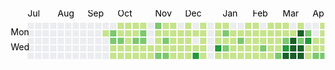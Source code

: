 
<svg width="676" height="104" class="js-calendar-graph-svg">
  <g transform="translate(16, 20)">
      <g transform="translate(0, 0)">
          <rect class="day" width="10" height="10" x="13" y="0" fill="#ebedf0" data-count="0" data-date="2017-07-09"/>
          <rect class="day" width="10" height="10" x="13" y="12" fill="#ebedf0" data-count="0" data-date="2017-07-10"/>
          <rect class="day" width="10" height="10" x="13" y="24" fill="#ebedf0" data-count="0" data-date="2017-07-11"/>
          <rect class="day" width="10" height="10" x="13" y="36" fill="#ebedf0" data-count="0" data-date="2017-07-12"/>
          <rect class="day" width="10" height="10" x="13" y="48" fill="#ebedf0" data-count="0" data-date="2017-07-13"/>
          <rect class="day" width="10" height="10" x="13" y="60" fill="#ebedf0" data-count="0" data-date="2017-07-14"/>
          <rect class="day" width="10" height="10" x="13" y="72" fill="#ebedf0" data-count="0" data-date="2017-07-15"/>
      </g>
      <g transform="translate(13, 0)">
          <rect class="day" width="10" height="10" x="12" y="0" fill="#ebedf0" data-count="0" data-date="2017-07-16"/>
          <rect class="day" width="10" height="10" x="12" y="12" fill="#ebedf0" data-count="0" data-date="2017-07-17"/>
          <rect class="day" width="10" height="10" x="12" y="24" fill="#ebedf0" data-count="0" data-date="2017-07-18"/>
          <rect class="day" width="10" height="10" x="12" y="36" fill="#ebedf0" data-count="0" data-date="2017-07-19"/>
          <rect class="day" width="10" height="10" x="12" y="48" fill="#ebedf0" data-count="0" data-date="2017-07-20"/>
          <rect class="day" width="10" height="10" x="12" y="60" fill="#ebedf0" data-count="0" data-date="2017-07-21"/>
          <rect class="day" width="10" height="10" x="12" y="72" fill="#ebedf0" data-count="0" data-date="2017-07-22"/>
      </g>
      <g transform="translate(26, 0)">
          <rect class="day" width="10" height="10" x="11" y="0" fill="#ebedf0" data-count="0" data-date="2017-07-23"/>
          <rect class="day" width="10" height="10" x="11" y="12" fill="#ebedf0" data-count="0" data-date="2017-07-24"/>
          <rect class="day" width="10" height="10" x="11" y="24" fill="#ebedf0" data-count="0" data-date="2017-07-25"/>
          <rect class="day" width="10" height="10" x="11" y="36" fill="#ebedf0" data-count="0" data-date="2017-07-26"/>
          <rect class="day" width="10" height="10" x="11" y="48" fill="#ebedf0" data-count="0" data-date="2017-07-27"/>
          <rect class="day" width="10" height="10" x="11" y="60" fill="#ebedf0" data-count="0" data-date="2017-07-28"/>
          <rect class="day" width="10" height="10" x="11" y="72" fill="#ebedf0" data-count="0" data-date="2017-07-29"/>
      </g>
      <g transform="translate(39, 0)">
          <rect class="day" width="10" height="10" x="10" y="0" fill="#ebedf0" data-count="0" data-date="2017-07-30"/>
          <rect class="day" width="10" height="10" x="10" y="12" fill="#ebedf0" data-count="0" data-date="2017-07-31"/>
          <rect class="day" width="10" height="10" x="10" y="24" fill="#ebedf0" data-count="0" data-date="2017-08-01"/>
          <rect class="day" width="10" height="10" x="10" y="36" fill="#ebedf0" data-count="0" data-date="2017-08-02"/>
          <rect class="day" width="10" height="10" x="10" y="48" fill="#ebedf0" data-count="0" data-date="2017-08-03"/>
          <rect class="day" width="10" height="10" x="10" y="60" fill="#ebedf0" data-count="0" data-date="2017-08-04"/>
          <rect class="day" width="10" height="10" x="10" y="72" fill="#ebedf0" data-count="0" data-date="2017-08-05"/>
      </g>
      <g transform="translate(52, 0)">
          <rect class="day" width="10" height="10" x="9" y="0" fill="#ebedf0" data-count="0" data-date="2017-08-06"/>
          <rect class="day" width="10" height="10" x="9" y="12" fill="#ebedf0" data-count="0" data-date="2017-08-07"/>
          <rect class="day" width="10" height="10" x="9" y="24" fill="#ebedf0" data-count="0" data-date="2017-08-08"/>
          <rect class="day" width="10" height="10" x="9" y="36" fill="#ebedf0" data-count="0" data-date="2017-08-09"/>
          <rect class="day" width="10" height="10" x="9" y="48" fill="#ebedf0" data-count="0" data-date="2017-08-10"/>
          <rect class="day" width="10" height="10" x="9" y="60" fill="#ebedf0" data-count="0" data-date="2017-08-11"/>
          <rect class="day" width="10" height="10" x="9" y="72" fill="#ebedf0" data-count="0" data-date="2017-08-12"/>
      </g>
      <g transform="translate(65, 0)">
          <rect class="day" width="10" height="10" x="8" y="0" fill="#ebedf0" data-count="0" data-date="2017-08-13"/>
          <rect class="day" width="10" height="10" x="8" y="12" fill="#ebedf0" data-count="0" data-date="2017-08-14"/>
          <rect class="day" width="10" height="10" x="8" y="24" fill="#ebedf0" data-count="0" data-date="2017-08-15"/>
          <rect class="day" width="10" height="10" x="8" y="36" fill="#ebedf0" data-count="0" data-date="2017-08-16"/>
          <rect class="day" width="10" height="10" x="8" y="48" fill="#ebedf0" data-count="0" data-date="2017-08-17"/>
          <rect class="day" width="10" height="10" x="8" y="60" fill="#ebedf0" data-count="0" data-date="2017-08-18"/>
          <rect class="day" width="10" height="10" x="8" y="72" fill="#ebedf0" data-count="0" data-date="2017-08-19"/>
      </g>
      <g transform="translate(78, 0)">
          <rect class="day" width="10" height="10" x="7" y="0" fill="#ebedf0" data-count="0" data-date="2017-08-20"/>
          <rect class="day" width="10" height="10" x="7" y="12" fill="#ebedf0" data-count="0" data-date="2017-08-21"/>
          <rect class="day" width="10" height="10" x="7" y="24" fill="#ebedf0" data-count="0" data-date="2017-08-22"/>
          <rect class="day" width="10" height="10" x="7" y="36" fill="#ebedf0" data-count="0" data-date="2017-08-23"/>
          <rect class="day" width="10" height="10" x="7" y="48" fill="#ebedf0" data-count="0" data-date="2017-08-24"/>
          <rect class="day" width="10" height="10" x="7" y="60" fill="#ebedf0" data-count="0" data-date="2017-08-25"/>
          <rect class="day" width="10" height="10" x="7" y="72" fill="#ebedf0" data-count="0" data-date="2017-08-26"/>
      </g>
      <g transform="translate(91, 0)">
          <rect class="day" width="10" height="10" x="6" y="0" fill="#ebedf0" data-count="0" data-date="2017-08-27"/>
          <rect class="day" width="10" height="10" x="6" y="12" fill="#ebedf0" data-count="0" data-date="2017-08-28"/>
          <rect class="day" width="10" height="10" x="6" y="24" fill="#ebedf0" data-count="0" data-date="2017-08-29"/>
          <rect class="day" width="10" height="10" x="6" y="36" fill="#ebedf0" data-count="0" data-date="2017-08-30"/>
          <rect class="day" width="10" height="10" x="6" y="48" fill="#ebedf0" data-count="0" data-date="2017-08-31"/>
          <rect class="day" width="10" height="10" x="6" y="60" fill="#ebedf0" data-count="0" data-date="2017-09-01"/>
          <rect class="day" width="10" height="10" x="6" y="72" fill="#ebedf0" data-count="0" data-date="2017-09-02"/>
      </g>
      <g transform="translate(104, 0)">
          <rect class="day" width="10" height="10" x="5" y="0" fill="#ebedf0" data-count="0" data-date="2017-09-03"/>
          <rect class="day" width="10" height="10" x="5" y="12" fill="#ebedf0" data-count="0" data-date="2017-09-04"/>
          <rect class="day" width="10" height="10" x="5" y="24" fill="#ebedf0" data-count="0" data-date="2017-09-05"/>
          <rect class="day" width="10" height="10" x="5" y="36" fill="#ebedf0" data-count="0" data-date="2017-09-06"/>
          <rect class="day" width="10" height="10" x="5" y="48" fill="#ebedf0" data-count="0" data-date="2017-09-07"/>
          <rect class="day" width="10" height="10" x="5" y="60" fill="#ebedf0" data-count="0" data-date="2017-09-08"/>
          <rect class="day" width="10" height="10" x="5" y="72" fill="#ebedf0" data-count="0" data-date="2017-09-09"/>
      </g>
      <g transform="translate(117, 0)">
          <rect class="day" width="10" height="10" x="4" y="0" fill="#ebedf0" data-count="0" data-date="2017-09-10"/>
          <rect class="day" width="10" height="10" x="4" y="12" fill="#ebedf0" data-count="0" data-date="2017-09-11"/>
          <rect class="day" width="10" height="10" x="4" y="24" fill="#ebedf0" data-count="0" data-date="2017-09-12"/>
          <rect class="day" width="10" height="10" x="4" y="36" fill="#ebedf0" data-count="0" data-date="2017-09-13"/>
          <rect class="day" width="10" height="10" x="4" y="48" fill="#ebedf0" data-count="0" data-date="2017-09-14"/>
          <rect class="day" width="10" height="10" x="4" y="60" fill="#ebedf0" data-count="0" data-date="2017-09-15"/>
          <rect class="day" width="10" height="10" x="4" y="72" fill="#ebedf0" data-count="0" data-date="2017-09-16"/>
      </g>
      <g transform="translate(130, 0)">
          <rect class="day" width="10" height="10" x="3" y="0" fill="#ebedf0" data-count="0" data-date="2017-09-17"/>
          <rect class="day" width="10" height="10" x="3" y="12" fill="#c6e48b" data-count="2" data-date="2017-09-18"/>
          <rect class="day" width="10" height="10" x="3" y="24" fill="#ebedf0" data-count="0" data-date="2017-09-19"/>
          <rect class="day" width="10" height="10" x="3" y="36" fill="#ebedf0" data-count="0" data-date="2017-09-20"/>
          <rect class="day" width="10" height="10" x="3" y="48" fill="#ebedf0" data-count="0" data-date="2017-09-21"/>
          <rect class="day" width="10" height="10" x="3" y="60" fill="#c6e48b" data-count="21" data-date="2017-09-22"/>
          <rect class="day" width="10" height="10" x="3" y="72" fill="#ebedf0" data-count="0" data-date="2017-09-23"/>
      </g>
      <g transform="translate(143, 0)">
          <rect class="day" width="10" height="10" x="2" y="0" fill="#ebedf0" data-count="0" data-date="2017-09-24"/>
          <rect class="day" width="10" height="10" x="2" y="12" fill="#7bc96f" data-count="38" data-date="2017-09-25"/>
          <rect class="day" width="10" height="10" x="2" y="24" fill="#7bc96f" data-count="33" data-date="2017-09-26"/>
          <rect class="day" width="10" height="10" x="2" y="36" fill="#c6e48b" data-count="19" data-date="2017-09-27"/>
          <rect class="day" width="10" height="10" x="2" y="48" fill="#c6e48b" data-count="16" data-date="2017-09-28"/>
          <rect class="day" width="10" height="10" x="2" y="60" fill="#c6e48b" data-count="20" data-date="2017-09-29"/>
          <rect class="day" width="10" height="10" x="2" y="72" fill="#c6e48b" data-count="1" data-date="2017-09-30"/>
      </g>
      <g transform="translate(156, 0)">
          <rect class="day" width="10" height="10" x="1" y="0" fill="#c6e48b" data-count="1" data-date="2017-10-01"/>
          <rect class="day" width="10" height="10" x="1" y="12" fill="#c6e48b" data-count="9" data-date="2017-10-02"/>
          <rect class="day" width="10" height="10" x="1" y="24" fill="#7bc96f" data-count="34" data-date="2017-10-03"/>
          <rect class="day" width="10" height="10" x="1" y="36" fill="#c6e48b" data-count="16" data-date="2017-10-04"/>
          <rect class="day" width="10" height="10" x="1" y="48" fill="#c6e48b" data-count="1" data-date="2017-10-05"/>
          <rect class="day" width="10" height="10" x="1" y="60" fill="#c6e48b" data-count="12" data-date="2017-10-06"/>
          <rect class="day" width="10" height="10" x="1" y="72" fill="#c6e48b" data-count="1" data-date="2017-10-07"/>
      </g>
      <g transform="translate(169, 0)">
          <rect class="day" width="10" height="10" x="0" y="0" fill="#c6e48b" data-count="7" data-date="2017-10-08"/>
          <rect class="day" width="10" height="10" x="0" y="12" fill="#c6e48b" data-count="25" data-date="2017-10-09"/>
          <rect class="day" width="10" height="10" x="0" y="24" fill="#c6e48b" data-count="15" data-date="2017-10-10"/>
          <rect class="day" width="10" height="10" x="0" y="36" fill="#c6e48b" data-count="27" data-date="2017-10-11"/>
          <rect class="day" width="10" height="10" x="0" y="48" fill="#c6e48b" data-count="22" data-date="2017-10-12"/>
          <rect class="day" width="10" height="10" x="0" y="60" fill="#7bc96f" data-count="57" data-date="2017-10-13"/>
          <rect class="day" width="10" height="10" x="0" y="72" fill="#c6e48b" data-count="6" data-date="2017-10-14"/>
      </g>
      <g transform="translate(182, 0)">
          <rect class="day" width="10" height="10" x="-1" y="0" fill="#c6e48b" data-count="8" data-date="2017-10-15"/>
          <rect class="day" width="10" height="10" x="-1" y="12" fill="#c6e48b" data-count="15" data-date="2017-10-16"/>
          <rect class="day" width="10" height="10" x="-1" y="24" fill="#7bc96f" data-count="44" data-date="2017-10-17"/>
          <rect class="day" width="10" height="10" x="-1" y="36" fill="#c6e48b" data-count="31" data-date="2017-10-18"/>
          <rect class="day" width="10" height="10" x="-1" y="48" fill="#c6e48b" data-count="4" data-date="2017-10-19"/>
          <rect class="day" width="10" height="10" x="-1" y="60" fill="#239a3b" data-count="70" data-date="2017-10-20"/>
          <rect class="day" width="10" height="10" x="-1" y="72" fill="#c6e48b" data-count="2" data-date="2017-10-21"/>
      </g>
      <g transform="translate(195, 0)">
          <rect class="day" width="10" height="10" x="-2" y="0" fill="#c6e48b" data-count="1" data-date="2017-10-22"/>
          <rect class="day" width="10" height="10" x="-2" y="12" fill="#7bc96f" data-count="38" data-date="2017-10-23"/>
          <rect class="day" width="10" height="10" x="-2" y="24" fill="#7bc96f" data-count="36" data-date="2017-10-24"/>
          <rect class="day" width="10" height="10" x="-2" y="36" fill="#c6e48b" data-count="22" data-date="2017-10-25"/>
          <rect class="day" width="10" height="10" x="-2" y="48" fill="#c6e48b" data-count="1" data-date="2017-10-26"/>
          <rect class="day" width="10" height="10" x="-2" y="60" fill="#c6e48b" data-count="1" data-date="2017-10-27"/>
          <rect class="day" width="10" height="10" x="-2" y="72" fill="#ebedf0" data-count="0" data-date="2017-10-28"/>
      </g>
      <g transform="translate(208, 0)">
          <rect class="day" width="10" height="10" x="-3" y="0" fill="#ebedf0" data-count="0" data-date="2017-10-29"/>
          <rect class="day" width="10" height="10" x="-3" y="12" fill="#ebedf0" data-count="0" data-date="2017-10-30"/>
          <rect class="day" width="10" height="10" x="-3" y="24" fill="#ebedf0" data-count="0" data-date="2017-10-31"/>
          <rect class="day" width="10" height="10" x="-3" y="36" fill="#c6e48b" data-count="11" data-date="2017-11-01"/>
          <rect class="day" width="10" height="10" x="-3" y="48" fill="#c6e48b" data-count="4" data-date="2017-11-02"/>
          <rect class="day" width="10" height="10" x="-3" y="60" fill="#c6e48b" data-count="11" data-date="2017-11-03"/>
          <rect class="day" width="10" height="10" x="-3" y="72" fill="#c6e48b" data-count="18" data-date="2017-11-04"/>
      </g>
      <g transform="translate(221, 0)">
          <rect class="day" width="10" height="10" x="-4" y="0" fill="#7bc96f" data-count="36" data-date="2017-11-05"/>
          <rect class="day" width="10" height="10" x="-4" y="12" fill="#c6e48b" data-count="16" data-date="2017-11-06"/>
          <rect class="day" width="10" height="10" x="-4" y="24" fill="#c6e48b" data-count="6" data-date="2017-11-07"/>
          <rect class="day" width="10" height="10" x="-4" y="36" fill="#c6e48b" data-count="19" data-date="2017-11-08"/>
          <rect class="day" width="10" height="10" x="-4" y="48" fill="#7bc96f" data-count="35" data-date="2017-11-09"/>
          <rect class="day" width="10" height="10" x="-4" y="60" fill="#c6e48b" data-count="13" data-date="2017-11-10"/>
          <rect class="day" width="10" height="10" x="-4" y="72" fill="#c6e48b" data-count="2" data-date="2017-11-11"/>
      </g>
      <g transform="translate(234, 0)">
          <rect class="day" width="10" height="10" x="-5" y="0" fill="#c6e48b" data-count="3" data-date="2017-11-12"/>
          <rect class="day" width="10" height="10" x="-5" y="12" fill="#c6e48b" data-count="9" data-date="2017-11-13"/>
          <rect class="day" width="10" height="10" x="-5" y="24" fill="#7bc96f" data-count="41" data-date="2017-11-14"/>
          <rect class="day" width="10" height="10" x="-5" y="36" fill="#c6e48b" data-count="6" data-date="2017-11-15"/>
          <rect class="day" width="10" height="10" x="-5" y="48" fill="#7bc96f" data-count="39" data-date="2017-11-16"/>
          <rect class="day" width="10" height="10" x="-5" y="60" fill="#ebedf0" data-count="0" data-date="2017-11-17"/>
          <rect class="day" width="10" height="10" x="-5" y="72" fill="#c6e48b" data-count="3" data-date="2017-11-18"/>
      </g>
      <g transform="translate(247, 0)">
          <rect class="day" width="10" height="10" x="-6" y="0" fill="#c6e48b" data-count="13" data-date="2017-11-19"/>
          <rect class="day" width="10" height="10" x="-6" y="12" fill="#c6e48b" data-count="14" data-date="2017-11-20"/>
          <rect class="day" width="10" height="10" x="-6" y="24" fill="#c6e48b" data-count="6" data-date="2017-11-21"/>
          <rect class="day" width="10" height="10" x="-6" y="36" fill="#c6e48b" data-count="29" data-date="2017-11-22"/>
          <rect class="day" width="10" height="10" x="-6" y="48" fill="#c6e48b" data-count="23" data-date="2017-11-23"/>
          <rect class="day" width="10" height="10" x="-6" y="60" fill="#c6e48b" data-count="13" data-date="2017-11-24"/>
          <rect class="day" width="10" height="10" x="-6" y="72" fill="#c6e48b" data-count="7" data-date="2017-11-25"/>
      </g>
      <g transform="translate(260, 0)">
          <rect class="day" width="10" height="10" x="-7" y="0" fill="#ebedf0" data-count="0" data-date="2017-11-26"/>
          <rect class="day" width="10" height="10" x="-7" y="12" fill="#c6e48b" data-count="26" data-date="2017-11-27"/>
          <rect class="day" width="10" height="10" x="-7" y="24" fill="#c6e48b" data-count="11" data-date="2017-11-28"/>
          <rect class="day" width="10" height="10" x="-7" y="36" fill="#c6e48b" data-count="18" data-date="2017-11-29"/>
          <rect class="day" width="10" height="10" x="-7" y="48" fill="#c6e48b" data-count="2" data-date="2017-11-30"/>
          <rect class="day" width="10" height="10" x="-7" y="60" fill="#c6e48b" data-count="6" data-date="2017-12-01"/>
          <rect class="day" width="10" height="10" x="-7" y="72" fill="#c6e48b" data-count="11" data-date="2017-12-02"/>
      </g>
      <g transform="translate(273, 0)">
          <rect class="day" width="10" height="10" x="-8" y="0" fill="#c6e48b" data-count="6" data-date="2017-12-03"/>
          <rect class="day" width="10" height="10" x="-8" y="12" fill="#c6e48b" data-count="15" data-date="2017-12-04"/>
          <rect class="day" width="10" height="10" x="-8" y="24" fill="#c6e48b" data-count="4" data-date="2017-12-05"/>
          <rect class="day" width="10" height="10" x="-8" y="36" fill="#c6e48b" data-count="5" data-date="2017-12-06"/>
          <rect class="day" width="10" height="10" x="-8" y="48" fill="#c6e48b" data-count="7" data-date="2017-12-07"/>
          <rect class="day" width="10" height="10" x="-8" y="60" fill="#c6e48b" data-count="5" data-date="2017-12-08"/>
          <rect class="day" width="10" height="10" x="-8" y="72" fill="#ebedf0" data-count="0" data-date="2017-12-09"/>
      </g>
      <g transform="translate(286, 0)">
          <rect class="day" width="10" height="10" x="-9" y="0" fill="#ebedf0" data-count="0" data-date="2017-12-10"/>
          <rect class="day" width="10" height="10" x="-9" y="12" fill="#c6e48b" data-count="24" data-date="2017-12-11"/>
          <rect class="day" width="10" height="10" x="-9" y="24" fill="#ebedf0" data-count="0" data-date="2017-12-12"/>
          <rect class="day" width="10" height="10" x="-9" y="36" fill="#c6e48b" data-count="26" data-date="2017-12-13"/>
          <rect class="day" width="10" height="10" x="-9" y="48" fill="#239a3b" data-count="85" data-date="2017-12-14"/>
          <rect class="day" width="10" height="10" x="-9" y="60" fill="#c6e48b" data-count="20" data-date="2017-12-15"/>
          <rect class="day" width="10" height="10" x="-9" y="72" fill="#c6e48b" data-count="2" data-date="2017-12-16"/>
      </g>
      <g transform="translate(299, 0)">
          <rect class="day" width="10" height="10" x="-10" y="0" fill="#c6e48b" data-count="1" data-date="2017-12-17"/>
          <rect class="day" width="10" height="10" x="-10" y="12" fill="#c6e48b" data-count="1" data-date="2017-12-18"/>
          <rect class="day" width="10" height="10" x="-10" y="24" fill="#c6e48b" data-count="3" data-date="2017-12-19"/>
          <rect class="day" width="10" height="10" x="-10" y="36" fill="#c6e48b" data-count="3" data-date="2017-12-20"/>
          <rect class="day" width="10" height="10" x="-10" y="48" fill="#c6e48b" data-count="4" data-date="2017-12-21"/>
          <rect class="day" width="10" height="10" x="-10" y="60" fill="#7bc96f" data-count="60" data-date="2017-12-22"/>
          <rect class="day" width="10" height="10" x="-10" y="72" fill="#ebedf0" data-count="0" data-date="2017-12-23"/>
      </g>
      <g transform="translate(312, 0)">
          <rect class="day" width="10" height="10" x="-11" y="0" fill="#ebedf0" data-count="0" data-date="2017-12-24"/>
          <rect class="day" width="10" height="10" x="-11" y="12" fill="#ebedf0" data-count="0" data-date="2017-12-25"/>
          <rect class="day" width="10" height="10" x="-11" y="24" fill="#ebedf0" data-count="0" data-date="2017-12-26"/>
          <rect class="day" width="10" height="10" x="-11" y="36" fill="#ebedf0" data-count="0" data-date="2017-12-27"/>
          <rect class="day" width="10" height="10" x="-11" y="48" fill="#ebedf0" data-count="0" data-date="2017-12-28"/>
          <rect class="day" width="10" height="10" x="-11" y="60" fill="#c6e48b" data-count="7" data-date="2017-12-29"/>
          <rect class="day" width="10" height="10" x="-11" y="72" fill="#ebedf0" data-count="0" data-date="2017-12-30"/>
      </g>
      <g transform="translate(325, 0)">
          <rect class="day" width="10" height="10" x="-12" y="0" fill="#c6e48b" data-count="12" data-date="2017-12-31"/>
          <rect class="day" width="10" height="10" x="-12" y="12" fill="#c6e48b" data-count="1" data-date="2018-01-01"/>
          <rect class="day" width="10" height="10" x="-12" y="24" fill="#c6e48b" data-count="4" data-date="2018-01-02"/>
          <rect class="day" width="10" height="10" x="-12" y="36" fill="#239a3b" data-count="87" data-date="2018-01-03"/>
          <rect class="day" width="10" height="10" x="-12" y="48" fill="#c6e48b" data-count="5" data-date="2018-01-04"/>
          <rect class="day" width="10" height="10" x="-12" y="60" fill="#239a3b" data-count="89" data-date="2018-01-05"/>
          <rect class="day" width="10" height="10" x="-12" y="72" fill="#7bc96f" data-count="44" data-date="2018-01-06"/>
      </g>
      <g transform="translate(338, 0)">
          <rect class="day" width="10" height="10" x="-13" y="0" fill="#c6e48b" data-count="6" data-date="2018-01-07"/>
          <rect class="day" width="10" height="10" x="-13" y="12" fill="#7bc96f" data-count="36" data-date="2018-01-08"/>
          <rect class="day" width="10" height="10" x="-13" y="24" fill="#c6e48b" data-count="3" data-date="2018-01-09"/>
          <rect class="day" width="10" height="10" x="-13" y="36" fill="#7bc96f" data-count="34" data-date="2018-01-10"/>
          <rect class="day" width="10" height="10" x="-13" y="48" fill="#c6e48b" data-count="1" data-date="2018-01-11"/>
          <rect class="day" width="10" height="10" x="-13" y="60" fill="#c6e48b" data-count="7" data-date="2018-01-12"/>
          <rect class="day" width="10" height="10" x="-13" y="72" fill="#c6e48b" data-count="8" data-date="2018-01-13"/>
      </g>
      <g transform="translate(351, 0)">
          <rect class="day" width="10" height="10" x="-14" y="0" fill="#ebedf0" data-count="0" data-date="2018-01-14"/>
          <rect class="day" width="10" height="10" x="-14" y="12" fill="#c6e48b" data-count="6" data-date="2018-01-15"/>
          <rect class="day" width="10" height="10" x="-14" y="24" fill="#c6e48b" data-count="6" data-date="2018-01-16"/>
          <rect class="day" width="10" height="10" x="-14" y="36" fill="#c6e48b" data-count="16" data-date="2018-01-17"/>
          <rect class="day" width="10" height="10" x="-14" y="48" fill="#c6e48b" data-count="23" data-date="2018-01-18"/>
          <rect class="day" width="10" height="10" x="-14" y="60" fill="#ebedf0" data-count="0" data-date="2018-01-19"/>
          <rect class="day" width="10" height="10" x="-14" y="72" fill="#c6e48b" data-count="8" data-date="2018-01-20"/>
      </g>
      <g transform="translate(364, 0)">
          <rect class="day" width="10" height="10" x="-15" y="0" fill="#ebedf0" data-count="0" data-date="2018-01-21"/>
          <rect class="day" width="10" height="10" x="-15" y="12" fill="#c6e48b" data-count="13" data-date="2018-01-22"/>
          <rect class="day" width="10" height="10" x="-15" y="24" fill="#7bc96f" data-count="40" data-date="2018-01-23"/>
          <rect class="day" width="10" height="10" x="-15" y="36" fill="#c6e48b" data-count="9" data-date="2018-01-24"/>
          <rect class="day" width="10" height="10" x="-15" y="48" fill="#c6e48b" data-count="25" data-date="2018-01-25"/>
          <rect class="day" width="10" height="10" x="-15" y="60" fill="#c6e48b" data-count="20" data-date="2018-01-26"/>
          <rect class="day" width="10" height="10" x="-15" y="72" fill="#c6e48b" data-count="3" data-date="2018-01-27"/>
      </g>
      <g transform="translate(377, 0)">
          <rect class="day" width="10" height="10" x="-16" y="0" fill="#c6e48b" data-count="2" data-date="2018-01-28"/>
          <rect class="day" width="10" height="10" x="-16" y="12" fill="#c6e48b" data-count="11" data-date="2018-01-29"/>
          <rect class="day" width="10" height="10" x="-16" y="24" fill="#c6e48b" data-count="6" data-date="2018-01-30"/>
          <rect class="day" width="10" height="10" x="-16" y="36" fill="#c6e48b" data-count="8" data-date="2018-01-31"/>
          <rect class="day" width="10" height="10" x="-16" y="48" fill="#c6e48b" data-count="6" data-date="2018-02-01"/>
          <rect class="day" width="10" height="10" x="-16" y="60" fill="#7bc96f" data-count="40" data-date="2018-02-02"/>
          <rect class="day" width="10" height="10" x="-16" y="72" fill="#c6e48b" data-count="12" data-date="2018-02-03"/>
      </g>
      <g transform="translate(390, 0)">
          <rect class="day" width="10" height="10" x="-17" y="0" fill="#c6e48b" data-count="6" data-date="2018-02-04"/>
          <rect class="day" width="10" height="10" x="-17" y="12" fill="#c6e48b" data-count="25" data-date="2018-02-05"/>
          <rect class="day" width="10" height="10" x="-17" y="24" fill="#c6e48b" data-count="17" data-date="2018-02-06"/>
          <rect class="day" width="10" height="10" x="-17" y="36" fill="#c6e48b" data-count="18" data-date="2018-02-07"/>
          <rect class="day" width="10" height="10" x="-17" y="48" fill="#c6e48b" data-count="12" data-date="2018-02-08"/>
          <rect class="day" width="10" height="10" x="-17" y="60" fill="#c6e48b" data-count="14" data-date="2018-02-09"/>
          <rect class="day" width="10" height="10" x="-17" y="72" fill="#c6e48b" data-count="4" data-date="2018-02-10"/>
      </g>
      <g transform="translate(403, 0)">
          <rect class="day" width="10" height="10" x="-18" y="0" fill="#ebedf0" data-count="0" data-date="2018-02-11"/>
          <rect class="day" width="10" height="10" x="-18" y="12" fill="#c6e48b" data-count="7" data-date="2018-02-12"/>
          <rect class="day" width="10" height="10" x="-18" y="24" fill="#c6e48b" data-count="4" data-date="2018-02-13"/>
          <rect class="day" width="10" height="10" x="-18" y="36" fill="#7bc96f" data-count="48" data-date="2018-02-14"/>
          <rect class="day" width="10" height="10" x="-18" y="48" fill="#c6e48b" data-count="18" data-date="2018-02-15"/>
          <rect class="day" width="10" height="10" x="-18" y="60" fill="#c6e48b" data-count="4" data-date="2018-02-16"/>
          <rect class="day" width="10" height="10" x="-18" y="72" fill="#ebedf0" data-count="0" data-date="2018-02-17"/>
      </g>
      <g transform="translate(416, 0)">
          <rect class="day" width="10" height="10" x="-19" y="0" fill="#c6e48b" data-count="5" data-date="2018-02-18"/>
          <rect class="day" width="10" height="10" x="-19" y="12" fill="#c6e48b" data-count="9" data-date="2018-02-19"/>
          <rect class="day" width="10" height="10" x="-19" y="24" fill="#c6e48b" data-count="3" data-date="2018-02-20"/>
          <rect class="day" width="10" height="10" x="-19" y="36" fill="#c6e48b" data-count="9" data-date="2018-02-21"/>
          <rect class="day" width="10" height="10" x="-19" y="48" fill="#c6e48b" data-count="14" data-date="2018-02-22"/>
          <rect class="day" width="10" height="10" x="-19" y="60" fill="#ebedf0" data-count="0" data-date="2018-02-23"/>
          <rect class="day" width="10" height="10" x="-19" y="72" fill="#ebedf0" data-count="0" data-date="2018-02-24"/>
      </g>
      <g transform="translate(429, 0)">
          <rect class="day" width="10" height="10" x="-20" y="0" fill="#c6e48b" data-count="3" data-date="2018-02-25"/>
          <rect class="day" width="10" height="10" x="-20" y="12" fill="#c6e48b" data-count="4" data-date="2018-02-26"/>
          <rect class="day" width="10" height="10" x="-20" y="24" fill="#c6e48b" data-count="16" data-date="2018-02-27"/>
          <rect class="day" width="10" height="10" x="-20" y="36" fill="#c6e48b" data-count="3" data-date="2018-02-28"/>
          <rect class="day" width="10" height="10" x="-20" y="48" fill="#7bc96f" data-count="62" data-date="2018-03-01"/>
          <rect class="day" width="10" height="10" x="-20" y="60" fill="#ebedf0" data-count="0" data-date="2018-03-02"/>
          <rect class="day" width="10" height="10" x="-20" y="72" fill="#c6e48b" data-count="4" data-date="2018-03-03"/>
      </g>
      <g transform="translate(442, 0)">
          <rect class="day" width="10" height="10" x="-21" y="0" fill="#c6e48b" data-count="3" data-date="2018-03-04"/>
          <rect class="day" width="10" height="10" x="-21" y="12" fill="#c6e48b" data-count="15" data-date="2018-03-05"/>
          <rect class="day" width="10" height="10" x="-21" y="24" fill="#7bc96f" data-count="39" data-date="2018-03-06"/>
          <rect class="day" width="10" height="10" x="-21" y="36" fill="#239a3b" data-count="75" data-date="2018-03-07"/>
          <rect class="day" width="10" height="10" x="-21" y="48" fill="#196127" data-count="104" data-date="2018-03-08"/>
          <rect class="day" width="10" height="10" x="-21" y="60" fill="#ebedf0" data-count="0" data-date="2018-03-09"/>
          <rect class="day" width="10" height="10" x="-21" y="72" fill="#ebedf0" data-count="0" data-date="2018-03-10"/>
      </g>
      <g transform="translate(455, 0)">
          <rect class="day" width="10" height="10" x="-22" y="0" fill="#ebedf0" data-count="0" data-date="2018-03-11"/>
          <rect class="day" width="10" height="10" x="-22" y="12" fill="#c6e48b" data-count="28" data-date="2018-03-12"/>
          <rect class="day" width="10" height="10" x="-22" y="24" fill="#196127" data-count="143" data-date="2018-03-13"/>
          <rect class="day" width="10" height="10" x="-22" y="36" fill="#196127" data-count="100" data-date="2018-03-14"/>
          <rect class="day" width="10" height="10" x="-22" y="48" fill="#196127" data-count="133" data-date="2018-03-15"/>
          <rect class="day" width="10" height="10" x="-22" y="60" fill="#7bc96f" data-count="45" data-date="2018-03-16"/>
          <rect class="day" width="10" height="10" x="-22" y="72" fill="#c6e48b" data-count="3" data-date="2018-03-17"/>
      </g>
      <g transform="translate(468, 0)">
          <rect class="day" width="10" height="10" x="-23" y="0" fill="#c6e48b" data-count="4" data-date="2018-03-18"/>
          <rect class="day" width="10" height="10" x="-23" y="12" fill="#196127" data-count="157" data-date="2018-03-19"/>
          <rect class="day" width="10" height="10" x="-23" y="24" fill="#7bc96f" data-count="51" data-date="2018-03-20"/>
          <rect class="day" width="10" height="10" x="-23" y="36" fill="#196127" data-count="143" data-date="2018-03-21"/>
          <rect class="day" width="10" height="10" x="-23" y="48" fill="#196127" data-count="122" data-date="2018-03-22"/>
          <rect class="day" width="10" height="10" x="-23" y="60" fill="#239a3b" data-count="75" data-date="2018-03-23"/>
          <rect class="day" width="10" height="10" x="-23" y="72" fill="#c6e48b" data-count="3" data-date="2018-03-24"/>
      </g>
      <g transform="translate(481, 0)">
          <rect class="day" width="10" height="10" x="-24" y="0" fill="#ebedf0" data-count="0" data-date="2018-03-25"/>
          <rect class="day" width="10" height="10" x="-24" y="12" fill="#7bc96f" data-count="62" data-date="2018-03-26"/>
          <rect class="day" width="10" height="10" x="-24" y="24" fill="#239a3b" data-count="88" data-date="2018-03-27"/>
          <rect class="day" width="10" height="10" x="-24" y="36" fill="#c6e48b" data-count="12" data-date="2018-03-28"/>
          <rect class="day" width="10" height="10" x="-24" y="48" fill="#c6e48b" data-count="13" data-date="2018-03-29"/>
          <rect class="day" width="10" height="10" x="-24" y="60" fill="#c6e48b" data-count="8" data-date="2018-03-30"/>
          <rect class="day" width="10" height="10" x="-24" y="72" fill="#c6e48b" data-count="6" data-date="2018-03-31"/>
      </g>
      <g transform="translate(494, 0)">
          <rect class="day" width="10" height="10" x="-25" y="0" fill="#ebedf0" data-count="0" data-date="2018-04-01"/>
          <rect class="day" width="10" height="10" x="-25" y="12" fill="#ebedf0" data-count="0" data-date="2018-04-02"/>
          <rect class="day" width="10" height="10" x="-25" y="24" fill="#c6e48b" data-count="24" data-date="2018-04-03"/>
          <rect class="day" width="10" height="10" x="-25" y="36" fill="#c6e48b" data-count="31" data-date="2018-04-04"/>
          <rect class="day" width="10" height="10" x="-25" y="48" fill="#7bc96f" data-count="45" data-date="2018-04-05"/>
          <rect class="day" width="10" height="10" x="-25" y="60" fill="#7bc96f" data-count="59" data-date="2018-04-06"/>
          <rect class="day" width="10" height="10" x="-25" y="72" fill="#c6e48b" data-count="3" data-date="2018-04-07"/>
      </g>
      <g transform="translate(507, 0)">
          <rect class="day" width="10" height="10" x="-26" y="0" fill="#c6e48b" data-count="4" data-date="2018-04-08"/>
          <rect class="day" width="10" height="10" x="-26" y="12" fill="#c6e48b" data-count="3" data-date="2018-04-09"/>
          <rect class="day" width="10" height="10" x="-26" y="24" fill="#c6e48b" data-count="18" data-date="2018-04-10"/>
          <rect class="day" width="10" height="10" x="-26" y="36" fill="#c6e48b" data-count="26" data-date="2018-04-11"/>
          <rect class="day" width="10" height="10" x="-26" y="48" fill="#7bc96f" data-count="62" data-date="2018-04-12"/>
          <rect class="day" width="10" height="10" x="-26" y="60" fill="#c6e48b" data-count="10" data-date="2018-04-13"/>
          <rect class="day" width="10" height="10" x="-26" y="72" fill="#c6e48b" data-count="4" data-date="2018-04-14"/>
      </g>
      <g transform="translate(520, 0)">
          <rect class="day" width="10" height="10" x="-27" y="0" fill="#c6e48b" data-count="2" data-date="2018-04-15"/>
          <rect class="day" width="10" height="10" x="-27" y="12" fill="#c6e48b" data-count="4" data-date="2018-04-16"/>
          <rect class="day" width="10" height="10" x="-27" y="24" fill="#c6e48b" data-count="4" data-date="2018-04-17"/>
          <rect class="day" width="10" height="10" x="-27" y="36" fill="#c6e48b" data-count="4" data-date="2018-04-18"/>
          <rect class="day" width="10" height="10" x="-27" y="48" fill="#c6e48b" data-count="4" data-date="2018-04-19"/>
          <rect class="day" width="10" height="10" x="-27" y="60" fill="#c6e48b" data-count="6" data-date="2018-04-20"/>
          <rect class="day" width="10" height="10" x="-27" y="72" fill="#c6e48b" data-count="4" data-date="2018-04-21"/>
      </g>
      <g transform="translate(533, 0)">
          <rect class="day" width="10" height="10" x="-28" y="0" fill="#c6e48b" data-count="2" data-date="2018-04-22"/>
          <rect class="day" width="10" height="10" x="-28" y="12" fill="#c6e48b" data-count="13" data-date="2018-04-23"/>
          <rect class="day" width="10" height="10" x="-28" y="24" fill="#239a3b" data-count="75" data-date="2018-04-24"/>
          <rect class="day" width="10" height="10" x="-28" y="36" fill="#c6e48b" data-count="2" data-date="2018-04-25"/>
          <rect class="day" width="10" height="10" x="-28" y="48" fill="#7bc96f" data-count="42" data-date="2018-04-26"/>
          <rect class="day" width="10" height="10" x="-28" y="60" fill="#7bc96f" data-count="50" data-date="2018-04-27"/>
          <rect class="day" width="10" height="10" x="-28" y="72" fill="#c6e48b" data-count="6" data-date="2018-04-28"/>
      </g>
      <g transform="translate(546, 0)">
          <rect class="day" width="10" height="10" x="-29" y="0" fill="#c6e48b" data-count="3" data-date="2018-04-29"/>
          <rect class="day" width="10" height="10" x="-29" y="12" fill="#c6e48b" data-count="12" data-date="2018-04-30"/>
          <rect class="day" width="10" height="10" x="-29" y="24" fill="#c6e48b" data-count="12" data-date="2018-05-01"/>
          <rect class="day" width="10" height="10" x="-29" y="36" fill="#7bc96f" data-count="44" data-date="2018-05-02"/>
          <rect class="day" width="10" height="10" x="-29" y="48" fill="#c6e48b" data-count="8" data-date="2018-05-03"/>
          <rect class="day" width="10" height="10" x="-29" y="60" fill="#c6e48b" data-count="2" data-date="2018-05-04"/>
          <rect class="day" width="10" height="10" x="-29" y="72" fill="#c6e48b" data-count="5" data-date="2018-05-05"/>
      </g>
      <g transform="translate(559, 0)">
          <rect class="day" width="10" height="10" x="-30" y="0" fill="#c6e48b" data-count="5" data-date="2018-05-06"/>
          <rect class="day" width="10" height="10" x="-30" y="12" fill="#c6e48b" data-count="29" data-date="2018-05-07"/>
          <rect class="day" width="10" height="10" x="-30" y="24" fill="#c6e48b" data-count="4" data-date="2018-05-08"/>
          <rect class="day" width="10" height="10" x="-30" y="36" fill="#c6e48b" data-count="2" data-date="2018-05-09"/>
          <rect class="day" width="10" height="10" x="-30" y="48" fill="#c6e48b" data-count="8" data-date="2018-05-10"/>
          <rect class="day" width="10" height="10" x="-30" y="60" fill="#c6e48b" data-count="5" data-date="2018-05-11"/>
          <rect class="day" width="10" height="10" x="-30" y="72" fill="#c6e48b" data-count="5" data-date="2018-05-12"/>
      </g>
      <g transform="translate(572, 0)">
          <rect class="day" width="10" height="10" x="-31" y="0" fill="#c6e48b" data-count="3" data-date="2018-05-13"/>
          <rect class="day" width="10" height="10" x="-31" y="12" fill="#c6e48b" data-count="23" data-date="2018-05-14"/>
          <rect class="day" width="10" height="10" x="-31" y="24" fill="#c6e48b" data-count="21" data-date="2018-05-15"/>
          <rect class="day" width="10" height="10" x="-31" y="36" fill="#c6e48b" data-count="2" data-date="2018-05-16"/>
          <rect class="day" width="10" height="10" x="-31" y="48" fill="#196127" data-count="121" data-date="2018-05-17"/>
          <rect class="day" width="10" height="10" x="-31" y="60" fill="#c6e48b" data-count="3" data-date="2018-05-18"/>
          <rect class="day" width="10" height="10" x="-31" y="72" fill="#c6e48b" data-count="3" data-date="2018-05-19"/>
      </g>
      <g transform="translate(585, 0)">
          <rect class="day" width="10" height="10" x="-32" y="0" fill="#7bc96f" data-count="43" data-date="2018-05-20"/>
          <rect class="day" width="10" height="10" x="-32" y="12" fill="#c6e48b" data-count="6" data-date="2018-05-21"/>
          <rect class="day" width="10" height="10" x="-32" y="24" fill="#c6e48b" data-count="8" data-date="2018-05-22"/>
          <rect class="day" width="10" height="10" x="-32" y="36" fill="#c6e48b" data-count="3" data-date="2018-05-23"/>
          <rect class="day" width="10" height="10" x="-32" y="48" fill="#7bc96f" data-count="50" data-date="2018-05-24"/>
          <rect class="day" width="10" height="10" x="-32" y="60" fill="#c6e48b" data-count="27" data-date="2018-05-25"/>
          <rect class="day" width="10" height="10" x="-32" y="72" fill="#c6e48b" data-count="2" data-date="2018-05-26"/>
      </g>
      <g transform="translate(598, 0)">
          <rect class="day" width="10" height="10" x="-33" y="0" fill="#c6e48b" data-count="3" data-date="2018-05-27"/>
          <rect class="day" width="10" height="10" x="-33" y="12" fill="#7bc96f" data-count="39" data-date="2018-05-28"/>
          <rect class="day" width="10" height="10" x="-33" y="24" fill="#239a3b" data-count="82" data-date="2018-05-29"/>
          <rect class="day" width="10" height="10" x="-33" y="36" fill="#c6e48b" data-count="7" data-date="2018-05-30"/>
          <rect class="day" width="10" height="10" x="-33" y="48" fill="#196127" data-count="125" data-date="2018-05-31"/>
          <rect class="day" width="10" height="10" x="-33" y="60" fill="#c6e48b" data-count="3" data-date="2018-06-01"/>
          <rect class="day" width="10" height="10" x="-33" y="72" fill="#ebedf0" data-count="0" data-date="2018-06-02"/>
      </g>
      <g transform="translate(611, 0)">
          <rect class="day" width="10" height="10" x="-34" y="0" fill="#ebedf0" data-count="0" data-date="2018-06-03"/>
          <rect class="day" width="10" height="10" x="-34" y="12" fill="#c6e48b" data-count="23" data-date="2018-06-04"/>
          <rect class="day" width="10" height="10" x="-34" y="24" fill="#c6e48b" data-count="9" data-date="2018-06-05"/>
          <rect class="day" width="10" height="10" x="-34" y="36" fill="#c6e48b" data-count="4" data-date="2018-06-06"/>
          <rect class="day" width="10" height="10" x="-34" y="48" fill="#7bc96f" data-count="33" data-date="2018-06-07"/>
          <rect class="day" width="10" height="10" x="-34" y="60" fill="#7bc96f" data-count="57" data-date="2018-06-08"/>
          <rect class="day" width="10" height="10" x="-34" y="72" fill="#ebedf0" data-count="0" data-date="2018-06-09"/>
      </g>
      <g transform="translate(624, 0)">
          <rect class="day" width="10" height="10" x="-35" y="0" fill="#ebedf0" data-count="0" data-date="2018-06-10"/>
          <rect class="day" width="10" height="10" x="-35" y="12" fill="#7bc96f" data-count="45" data-date="2018-06-11"/>
          <rect class="day" width="10" height="10" x="-35" y="24" fill="#ebedf0" data-count="0" data-date="2018-06-12"/>
          <rect class="day" width="10" height="10" x="-35" y="36" fill="#7bc96f" data-count="32" data-date="2018-06-13"/>
          <rect class="day" width="10" height="10" x="-35" y="48" fill="#c6e48b" data-count="3" data-date="2018-06-14"/>
          <rect class="day" width="10" height="10" x="-35" y="60" fill="#c6e48b" data-count="21" data-date="2018-06-15"/>
          <rect class="day" width="10" height="10" x="-35" y="72" fill="#ebedf0" data-count="0" data-date="2018-06-16"/>
      </g>
      <g transform="translate(637, 0)">
          <rect class="day" width="10" height="10" x="-36" y="0" fill="#ebedf0" data-count="0" data-date="2018-06-17"/>
          <rect class="day" width="10" height="10" x="-36" y="12" fill="#c6e48b" data-count="25" data-date="2018-06-18"/>
          <rect class="day" width="10" height="10" x="-36" y="24" fill="#ebedf0" data-count="0" data-date="2018-06-19"/>
          <rect class="day" width="10" height="10" x="-36" y="36" fill="#c6e48b" data-count="1" data-date="2018-06-20"/>
          <rect class="day" width="10" height="10" x="-36" y="48" fill="#c6e48b" data-count="1" data-date="2018-06-21"/>
          <rect class="day" width="10" height="10" x="-36" y="60" fill="#c6e48b" data-count="11" data-date="2018-06-22"/>
          <rect class="day" width="10" height="10" x="-36" y="72" fill="#c6e48b" data-count="1" data-date="2018-06-23"/>
      </g>
      <g transform="translate(650, 0)">
          <rect class="day" width="10" height="10" x="-37" y="0" fill="#c6e48b" data-count="14" data-date="2018-06-24"/>
          <rect class="day" width="10" height="10" x="-37" y="12" fill="#c6e48b" data-count="16" data-date="2018-06-25"/>
          <rect class="day" width="10" height="10" x="-37" y="24" fill="#196127" data-count="122" data-date="2018-06-26"/>
          <rect class="day" width="10" height="10" x="-37" y="36" fill="#c6e48b" data-count="14" data-date="2018-06-27"/>
          <rect class="day" width="10" height="10" x="-37" y="48" fill="#c6e48b" data-count="15" data-date="2018-06-28"/>
          <rect class="day" width="10" height="10" x="-37" y="60" fill="#c6e48b" data-count="3" data-date="2018-06-29"/>
          <rect class="day" width="10" height="10" x="-37" y="72" fill="#c6e48b" data-count="28" data-date="2018-06-30"/>
      </g>
      <g transform="translate(663, 0)">
          <rect class="day" width="10" height="10" x="-38" y="0" fill="#c6e48b" data-count="23" data-date="2018-07-01"/>
          <rect class="day" width="10" height="10" x="-38" y="12" fill="#ebedf0" data-count="0" data-date="2018-07-02"/>
          <rect class="day" width="10" height="10" x="-38" y="24" fill="#ebedf0" data-count="0" data-date="2018-07-03"/>
          <rect class="day" width="10" height="10" x="-38" y="36" fill="#ebedf0" data-count="0" data-date="2018-07-04"/>
          <rect class="day" width="10" height="10" x="-38" y="48" fill="#ebedf0" data-count="0" data-date="2018-07-05"/>
          <rect class="day" width="10" height="10" x="-38" y="60" fill="#c6e48b" data-count="2" data-date="2018-07-06"/>
          <rect class="day" width="10" height="10" x="-38" y="72" fill="#c6e48b" data-count="4" data-date="2018-07-07"/>
      </g>
      <g transform="translate(676, 0)">
          <rect class="day" width="10" height="10" x="-39" y="0" fill="#c6e48b" data-count="3" data-date="2018-07-08"/>
          <rect class="day" width="10" height="10" x="-39" y="12" fill="#c6e48b" data-count="1" data-date="2018-07-09"/>
          <rect class="day" width="10" height="10" x="-39" y="24" fill="#c6e48b" data-count="3" data-date="2018-07-10"/>
          <rect class="day" width="10" height="10" x="-39" y="36" fill="#c6e48b" data-count="14" data-date="2018-07-11"/>
          <rect class="day" width="10" height="10" x="-39" y="48" fill="#c6e48b" data-count="8" data-date="2018-07-12"/>
          <rect class="day" width="10" height="10" x="-39" y="60" fill="#c6e48b" data-count="7" data-date="2018-07-13"/>
      </g>
      <text x="13" y="-10" class="month">Jul</text>
      <text x="61" y="-10" class="month">Aug</text>
      <text x="109" y="-10" class="month">Sep</text>
      <text x="157" y="-10" class="month">Oct</text>
      <text x="217" y="-10" class="month">Nov</text>
      <text x="265" y="-10" class="month">Dec</text>
      <text x="325" y="-10" class="month">Jan</text>
      <text x="373" y="-10" class="month">Feb</text>
      <text x="421" y="-10" class="month">Mar</text>
      <text x="469" y="-10" class="month">Apr</text>
      <text x="529" y="-10" class="month">May</text>
      <text x="577" y="-10" class="month">Jun</text>
      <text x="625" y="-10" class="month">Jul</text>
    <text text-anchor="start" class="wday" dx="-14" dy="8" style="display: none;">Sun</text>
    <text text-anchor="start" class="wday" dx="-14" dy="20">Mon</text>
    <text text-anchor="start" class="wday" dx="-14" dy="32" style="display: none;">Tue</text>
    <text text-anchor="start" class="wday" dx="-14" dy="44">Wed</text>
    <text text-anchor="start" class="wday" dx="-14" dy="57" style="display: none;">Thu</text>
    <text text-anchor="start" class="wday" dx="-14" dy="69">Fri</text>
    <text text-anchor="start" class="wday" dx="-14" dy="81" style="display: none;">Sat</text>
  </g>
</svg>
